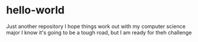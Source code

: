 # hello-world
Just another repository
I hope things work out with my computer science major
I know it's going to be a tough road, but I am ready for theh challenge
